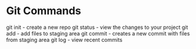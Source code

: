 # Git Commands

git init - create a new repo
git status - view the changes to your project
git add - add files to staging area
git commit - creates a new commit with files from staging area
git log - view recent commits
